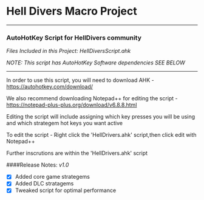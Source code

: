 
# Hell Divers Macro Project 

----

<h3>AutoHotKey Script for HellDivers community</h3>

_Files Included in this Project: HellDiversScript.ahk_

_NOTE: This script has AutoHotKey Software dependencies SEE BELOW_

---

In order to use this script, you will need to download AHK - https://autohotkey.com/download/

We also recommend downloading Notepad++ for editing the script - https://notepad-plus-plus.org/download/v6.8.8.html

Editing the script will include assigning which key presses you will be using and which strategem hot keys you want active

To edit the script - Right click the 'HellDrivers.ahk' script,then click edit with Notepad++

Further inscrutions are within the 'HellDrivers.ahk' script

####Release Notes:
_v1.0_

- [x] Added core game strategems
- [x] Added DLC stratagems
- [x] Tweaked script for optimal performance
